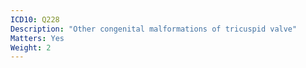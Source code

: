 ```yaml
---
ICD10: Q228
Description: "Other congenital malformations of tricuspid valve"
Matters: Yes
Weight: 2
---
```

